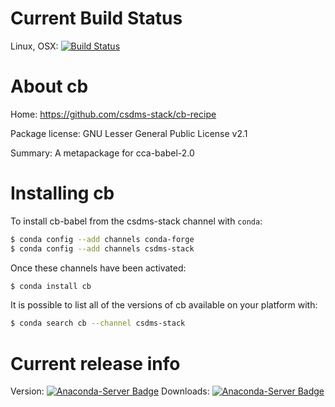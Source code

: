 




# Current Build Status

Linux, OSX: [![Build Status](https://travis-ci.org/csdms-stack/cb-recipe.svg?branch=20)](https://travis-ci.org/csdms-stack/cb-recipe)

# About cb

Home: https://github.com/csdms-stack/cb-recipe

Package license: GNU Lesser General Public License v2.1

Summary: A metapackage for cca-babel-2.0


# Installing cb

To install cb-babel from the csdms-stack channel with `conda`:

```bash
$ conda config --add channels conda-forge
$ conda config --add channels csdms-stack
```

Once these channels have been activated:

```bash
$ conda install cb
```

It is possible to list all of the versions of cb available on your
platform with:

```bash
$ conda search cb --channel csdms-stack
```

# Current release info

Version: [![Anaconda-Server Badge](https://anaconda.org/csdms-stack/cb/badges/version.svg)](https://anaconda.org/csdms-stack/cb)
Downloads: [![Anaconda-Server Badge](https://anaconda.org/csdms-stack/cb/badges/downloads.svg)](https://anaconda.org/csdms-stack/cb)
